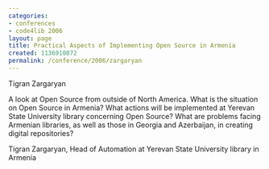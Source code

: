 ```yaml
---
categories:
- conferences
- code4lib 2006
layout: page
title: Practical Aspects of Implementing Open Source in Armenia
created: 1136910872
permalink: /conference/2006/zargaryan
---
```

Tigran Zargaryan

A look at Open Source from outside of North America. What is the situation on Open Source in Armenia? What actions will be implemented at Yerevan State University library concerning Open Source? What are problems facing Armenian libraries, as well as those in Georgia and Azerbaijan, in creating digital repositories?

Tigran Zargaryan, Head of Automation at Yerevan State University library in Armenia
